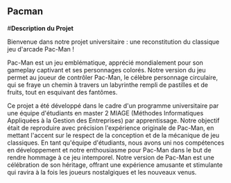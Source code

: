 ## Pacman

#**Description du Projet**

Bienvenue dans notre projet universitaire : une reconstitution du classique jeu d'arcade Pac-Man !

Pac-Man est un jeu emblématique, apprécié mondialement pour son gameplay captivant et ses personnages colorés. Notre version du jeu permet au joueur de contrôler Pac-Man, le célèbre personnage circulaire, qui se fraye un chemin à travers un labyrinthe rempli de pastilles et de fruits, tout en esquivant des fantômes.

Ce projet a été développé dans le cadre d'un programme universitaire par une équipe d'étudiants en master 2 MIAGE (Méthodes Informatiques Appliquées à la Gestion des Entreprises) par apprentissage. Notre objectif était de reproduire avec précision l'expérience originale de Pac-Man, en mettant l'accent sur le respect de la conception et de la mécanique de jeu classiques.
En tant qu'équipe d'étudiants, nous avons uni nos compétences en développement et notre enthousiasme pour Pac-Man dans le but de rendre hommage à ce jeu intemporel. Notre version de Pac-Man est une célébration de son héritage, offrant une expérience amusante et stimulante qui ravira à la fois les joueurs nostalgiques et les nouveaux venus.

